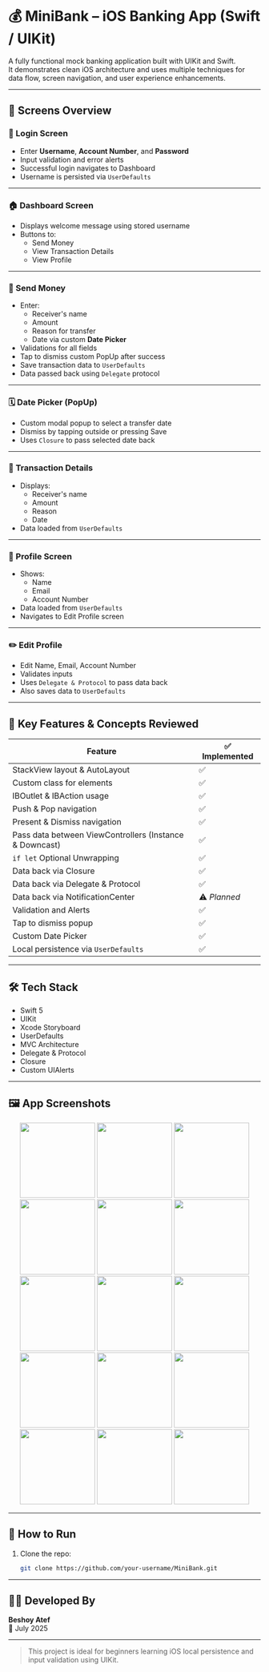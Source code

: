 # 💰 MiniBank – iOS Banking App (Swift / UIKit)

A fully functional mock banking application built with UIKit and Swift.  
It demonstrates clean iOS architecture and uses multiple techniques for data flow, screen navigation, and user experience enhancements.

---

## 📱 Screens Overview

### 🔐 Login Screen
- Enter **Username**, **Account Number**, and **Password**
- Input validation and error alerts
- Successful login navigates to Dashboard
- Username is persisted via `UserDefaults`

---

### 🏠 Dashboard Screen
- Displays welcome message using stored username
- Buttons to:
  - Send Money
  - View Transaction Details
  - View Profile

---

### 💸 Send Money
- Enter:
  - Receiver's name
  - Amount
  - Reason for transfer
  - Date via custom **Date Picker**
- Validations for all fields
- Tap to dismiss custom PopUp after success
- Save transaction data to `UserDefaults`
- Data passed back using `Delegate` protocol

---

### 🗓 Date Picker (PopUp)
- Custom modal popup to select a transfer date
- Dismiss by tapping outside or pressing Save
- Uses `Closure` to pass selected date back

---

### 📄 Transaction Details
- Displays:
  - Receiver's name
  - Amount
  - Reason
  - Date
- Data loaded from `UserDefaults`

---

### 👤 Profile Screen
- Shows:
  - Name
  - Email
  - Account Number
- Data loaded from `UserDefaults`
- Navigates to Edit Profile screen

---

### ✏️ Edit Profile
- Edit Name, Email, Account Number
- Validates inputs
- Uses `Delegate & Protocol` to pass data back
- Also saves data to `UserDefaults`

---

## 🧠 Key Features & Concepts Reviewed

| Feature | ✅ Implemented |
|--------|----------------|
| StackView layout & AutoLayout | ✅  
| Custom class for elements | ✅  
| IBOutlet & IBAction usage | ✅  
| Push & Pop navigation | ✅  
| Present & Dismiss navigation | ✅  
| Pass data between ViewControllers (Instance & Downcast) | ✅  
| `if let` Optional Unwrapping | ✅  
| Data back via Closure | ✅  
| Data back via Delegate & Protocol | ✅  
| Data back via NotificationCenter | ⚠️ *Planned*  
| Validation and Alerts | ✅  
| Tap to dismiss popup | ✅  
| Custom Date Picker | ✅  
| Local persistence via `UserDefaults` | ✅

---

## 🛠 Tech Stack

- Swift 5
- UIKit
- Xcode Storyboard
- UserDefaults
- MVC Architecture
- Delegate & Protocol
- Closure
- Custom UIAlerts

---
## 🖼 App Screenshots

<p align="center">
  <img src="Screenshots/1.png" width="150"/>
  <img src="Screenshots/2.png" width="150"/>
  <img src="Screenshots/3.png" width="150"/>
  <img src="Screenshots/4.png" width="150"/>
  <img src="Screenshots/5.png" width="150"/>
  <img src="Screenshots/6.png" width="150"/>
  <img src="Screenshots/7.png" width="150"/>
  <img src="Screenshots/8.png" width="150"/>
  <img src="Screenshots/9.png" width="150"/>
  <img src="Screenshots/10.png" width="150"/>
  <img src="Screenshots/11.png" width="150"/>
  <img src="Screenshots/12.png" width="150"/>
  <img src="Screenshots/13.png" width="150"/>
  <img src="Screenshots/14.png" width="150"/>
  <img src="Screenshots/15.png" width="150"/>
</p>

---

## 🚀 How to Run

1. Clone the repo:
   ```bash
   git clone https://github.com/your-username/MiniBank.git

---

## 👨‍💻 Developed By

**Beshoy Atef**  
📆 July 2025

---

> This project is ideal for beginners learning iOS local persistence and input validation using UIKit.
